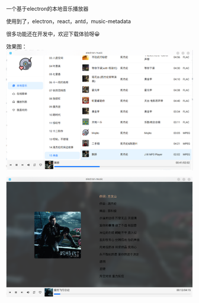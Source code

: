 一个基于electron的本地音乐播放器

使用到了，electron，react，antd，music-metadata

很多功能还在开发中，欢迎下载体验呀😀

效果图：
![截图1](./assets/截图1.png)

![截图2](./assets/截图2.png)
